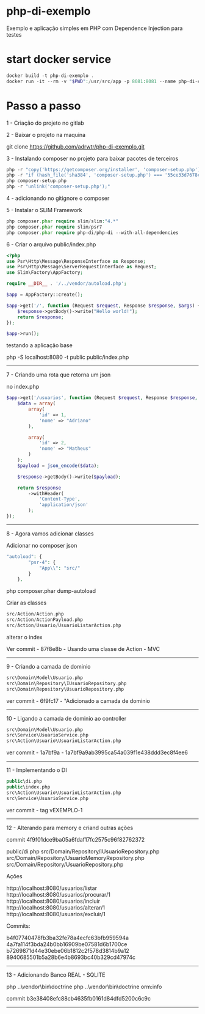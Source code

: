 # php-di-exemplo
Exemplo e aplicação simples em PHP com Dependence Injection para testes

# start docker service

```php
docker build -t php-di-exemplo .
docker run -it --rm -v "$PWD":/usr/src/app -p 8081:8081 --name php-di-exemplo php-di-exemplo
```

# Passo a passo

1 - Criação do projeto no gitlab

2 - Baixar o projeto na maquina

git clone https://github.com/adrwtr/php-di-exemplo.git

3 - Instalando composer no projeto para baixar pacotes de terceiros

```php
php -r "copy('https://getcomposer.org/installer', 'composer-setup.php');"
php -r "if (hash_file('sha384', 'composer-setup.php') === '55ce33d7678c5a611085589f1f3ddf8b3c52d662cd01d4ba75c0ee0459970c2200a51f492d557530c71c15d8dba01eae') { echo 'Installer verified'; } else { echo 'Installer corrupt'; unlink('composer-setup.php'); } echo PHP_EOL;"
php composer-setup.php
php -r "unlink('composer-setup.php');"
```

4 - adicionando no gitignore o composer

5 - Instalar o SLIM Framework

```php
php composer.phar require slim/slim:"4.*"
php composer.phar require slim/psr7
php composer.phar require php-di/php-di --with-all-dependencies
```

6 - Criar o arquivo public/index.php

```php
<?php
use Psr\Http\Message\ResponseInterface as Response;
use Psr\Http\Message\ServerRequestInterface as Request;
use Slim\Factory\AppFactory;

require __DIR__ . '/../vendor/autoload.php';

$app = AppFactory::create();

$app->get('/', function (Request $request, Response $response, $args) {
    $response->getBody()->write("Hello world!");
    return $response;
});

$app->run();
```

testando a aplicação base

php -S localhost:8080 -t public public/index.php



-----

7 - Criando uma rota que retorna um json

no index.php

```php
$app->get('/usuarios', function (Request $request, Response $response, $args) {
    $data = array(
        array(
            'id' => 1,
            'nome' => "Adriano"
        ),

        array(
            'id' => 2,
            'nome' => "Matheus"
        )
    );
    $payload = json_encode($data);

    $response->getBody()->write($payload);

    return $response
        ->withHeader(
            'Content-Type',
            'application/json'
        );
});
```

-----

8 - Agora vamos adicionar classes

Adicionar no composer json

```php
"autoload": {
        "psr-4": {
            "App\\": "src/"
        }
    },
```

php composer.phar dump-autoload

Criar as classes

```php
src/Action/Action.php
src/Action/ActionPayload.php
src/Action/Usuario/UsuarioListarAction.php
```

alterar o index

Ver commit - 87f8e8b - Usando uma classe de Action - MVC

-----

9 - Criando a camada de dominio


```php
src\Domain\Model\Usuario.php
src\Domain\Repository\IUsuarioRepository.php
src\Domain\Repository\UsuarioRepository.php
```

ver commit - 6f9fc17 - "Adicionado a camada de dominio

-----

10 - Ligando a camada de dominio ao controller


```php
src\Domain\Model\Usuario.php
src\Service\UsuarioService.php
src\Action\Usuario\UsuarioListarAction.php
```
ver commit - 1a7bf9a - 1a7bf9a9ab3995ca54a039f1e438ddd3ec8f4ee6

-----

11 - Implementando o DI

```php
public\di.php
public\index.php
src\Action\Usuario\UsuarioListarAction.php
src\Service\UsuarioService.php
```

ver commit - tag vEXEMPLO-1

-----

12 - Alterando para memory e criand outras ações

commit 4f9f01dce9ba05a6fdaf17fc2575c96f82762372

public/di.php
src/Domain/Repository/IUsuarioRepository.php
src/Domain/Repository/UsuarioMemoryRepository.php
src/Domain/Repository/UsuarioRepository.php

Ações

http://localhost:8080/usuarios/listar
http://localhost:8080/usuarios/procurar/1
http://localhost:8080/usuarios/incluir
http://localhost:8080/usuarios/alterar/1
http://localhost:8080/usuarios/excluir/1

Commits:

 b4f07740478fb3ba32fe78a4ecfc63bfb959594a
 4a7fa114f3bda24b0bb16909be07581d6b1700ce
 b7269871d44e30ebe06b1812c2f578d3814b9a12
 8940685501b5a28b6e4b8693bc40b329cd47974c


------

13 - Adicionando Banco REAL - SQLITE

php ..\vendor\bin\doctrine
php ..\vendor\bin\doctrine orm:info


commit  b3e38408efc88cb4635fb0161d84dfd5200c6c9c



------